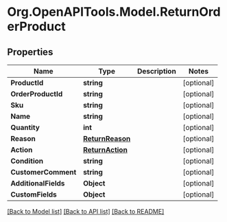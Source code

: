 # Org.OpenAPITools.Model.ReturnOrderProduct

## Properties

Name | Type | Description | Notes
------------ | ------------- | ------------- | -------------
**ProductId** | **string** |  | [optional] 
**OrderProductId** | **string** |  | [optional] 
**Sku** | **string** |  | [optional] 
**Name** | **string** |  | [optional] 
**Quantity** | **int** |  | [optional] 
**Reason** | [**ReturnReason**](ReturnReason.md) |  | [optional] 
**Action** | [**ReturnAction**](ReturnAction.md) |  | [optional] 
**Condition** | **string** |  | [optional] 
**CustomerComment** | **string** |  | [optional] 
**AdditionalFields** | **Object** |  | [optional] 
**CustomFields** | **Object** |  | [optional] 

[[Back to Model list]](../README.md#documentation-for-models) [[Back to API list]](../README.md#documentation-for-api-endpoints) [[Back to README]](../README.md)

